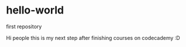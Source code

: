 # hello-world
first repository

Hi people this is my next step after finishing courses on codecademy :D

